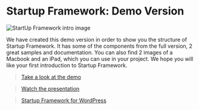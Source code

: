 Startup Framework: Demo Version
============

<img src="https://raw.github.com/designmodo/startup-demo/master/index.jpg" title="StartUp Framework intro image" />

We have created this demo version in order to show you the structure of Startup Framework. It has some of the components from the full version, 2 great samples and documentation. You can also find 2 images of a Macbook and an iPad, which you can use in your project. We hope you will like your first introduction to Startup Framework.

> [Take a look at the demo](http://designmodo.github.io/startup-demo)

> [Watch the presentation](http://designmodo.com/startup)

> [Startup Framework for WordPress](http://designmodo.com/startup-wordpress/)
